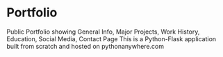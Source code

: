 # Portfolio
Public Portfolio showing General Info, Major Projects, Work History, Education, Social Media, Contact Page
This is a Python-Flask application built from scratch and hosted on pythonanywhere.com
